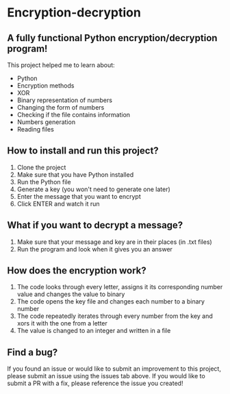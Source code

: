 # Encryption-decryption

## A fully functional Python encryption/decryption program!

This project helped me to learn about:

* Python
* Encryption methods
* XOR
* Binary representation of numbers
* Changing the form of numbers
* Checking if the file contains information
* Numbers generation
* Reading files 

## How to install and run this project?

1. Clone the project
2. Make sure that you have Python installed
3. Run the Python file
4. Generate a key (you won't need to generate one later)
5. Enter the message that you want to encrypt
6. Click ENTER and watch it run

## What if you want to decrypt a message?

1. Make sure that your message and key are in their places (in .txt files)
2. Run the program and look when it gives you an answer

## How does the encryption work?

1. The code looks through every letter, assigns it its corresponding number value and changes the value to binary
2. The code opens the key file and changes each number to a binary number
3. The code repeatedly iterates through every number from the key and xors it with the one from a letter
4. The value is changed to an integer and written in a file

## Find a bug?

If you found an issue or would like to submit an improvement to this project, please submit an issue using the issues tab above. If you would like to submit a PR with a fix, please reference the issue you created!
